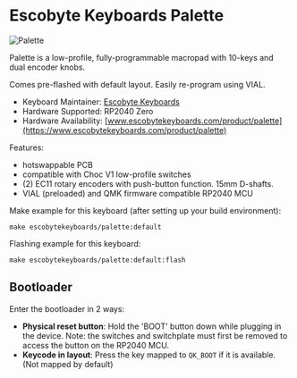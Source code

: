 # Escobyte Keyboards Palette

![Palette](https://www.escobytekeyboards.com/wp-content/uploads/2025/01/escobytekeyboards-palette-macropad_hero_01_900x600.jpg)

Palette is a low-profile, fully-programmable macropad with 10-keys and dual encoder knobs.

Comes pre-flashed with default layout. Easily re-program using VIAL.

* Keyboard Maintainer: [Escobyte Keyboards](https://github.com/escobytekeyboards)
* Hardware Supported: RP2040 Zero
* Hardware Availability: [www.escobytekeyboards.com/product/palette](https://www.escobytekeyboards.com/product/palette)


Features:

* hotswappable PCB
* compatible with Choc V1 low-profile switches
* (2) EC11 rotary encoders with push-button function. 15mm D-shafts.
* VIAL (preloaded) and QMK firmware compatible RP2040 MCU


Make example for this keyboard (after setting up your build environment):

    make escobytekeyboards/palette:default

Flashing example for this keyboard:

    make escobytekeyboards/palette:default:flash

## Bootloader

Enter the bootloader in 2 ways:

* **Physical reset button**: Hold the 'BOOT' button down while plugging in the device. Note: the switches and switchplate must first be removed to access the button on the RP2040 MCU.
* **Keycode in layout**: Press the key mapped to `QK_BOOT` if it is available. (Not mapped by default)
